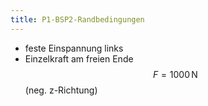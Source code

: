 ```yaml
---
title: P1-BSP2-Randbedingungen
---
```


- feste Einspannung links
- Einzelkraft am freien Ende $$F=1000\,\mathrm{N}$$ (neg. z-Richtung)
